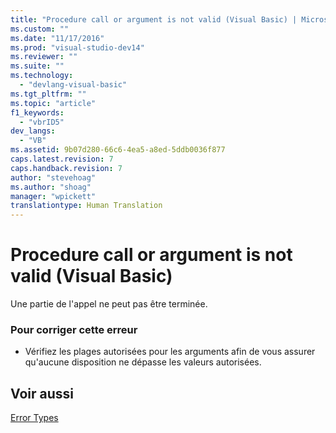```yaml
---
title: "Procedure call or argument is not valid (Visual Basic) | Microsoft Docs"
ms.custom: ""
ms.date: "11/17/2016"
ms.prod: "visual-studio-dev14"
ms.reviewer: ""
ms.suite: ""
ms.technology: 
  - "devlang-visual-basic"
ms.tgt_pltfrm: ""
ms.topic: "article"
f1_keywords: 
  - "vbrID5"
dev_langs: 
  - "VB"
ms.assetid: 9b07d280-66c6-4ea5-a8ed-5ddb0036f877
caps.latest.revision: 7
caps.handback.revision: 7
author: "stevehoag"
ms.author: "shoag"
manager: "wpickett"
translationtype: Human Translation
---
```

# Procedure call or argument is not valid (Visual Basic)
Une partie de l'appel ne peut pas être terminée.  
  
### Pour corriger cette erreur  
  
-   Vérifiez les plages autorisées pour les arguments afin de vous assurer qu'aucune disposition ne dépasse les valeurs autorisées.  
  
## Voir aussi  
 [Error Types](../../../visual-basic/programming-guide/language-features/error-types.md)